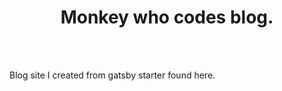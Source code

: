 <h1 align="center">
  Monkey who codes blog.
</h1>

<br>
<br>

Blog site I created from gatsby starter found here.
